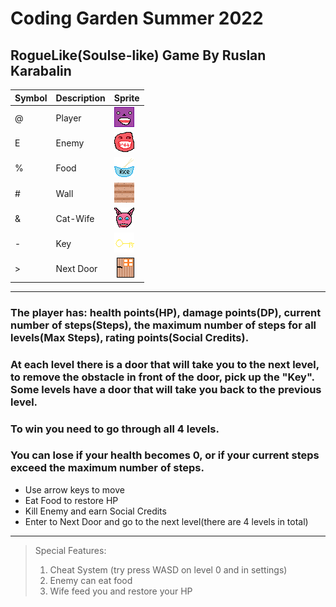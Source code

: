 # Coding Garden Summer 2022

## RogueLike(Soulse-like) Game By Ruslan Karabalin

| Symbol | Description | Sprite                                   |
|--------|-------------|------------------------------------------|
| @      | Player      | <img src="assets/sprites/player.png">    |
| E      | Enemy       | <img src="assets/sprites/enemy.png">     |
| %      | Food        | <img src="assets/sprites/food.png">      |
| #      | Wall        | <img src="assets/sprites/wall.png">      |
| &      | Cat-Wife    | <img src="assets/sprites/cat.png">       |
| -      | Key         | <img src="assets/sprites/key.png">       |
| \>     | Next Door   | <img src="assets/sprites/next_door.png"> |

[//]: # (| \<     | Previous Door | <img src="assets/sprites/prev_door.png">|)

---

### The player has: health points(HP), damage points(DP), current number of steps(Steps), the maximum number of steps for all levels(Max Steps), rating points(Social Credits).

### At each level there is a door that will take you to the next level, to remove the obstacle in front of the door, pick up the "Key". Some levels have a door that will take you back to the previous level.

### To win you need to go through all 4 levels.

### You can lose if your health becomes 0, or if your current steps exceed the maximum number of steps.

+ Use arrow keys to move
+ Eat Food to restore HP
+ Kill Enemy and earn Social Credits
+ Enter to Next Door and go to the next level(there are 4 levels in total)

---
> Special Features:
> 1. Cheat System (try press WASD on level 0 and in settings)
> 2. Enemy can eat food
> 3. Wife feed you and restore your HP
